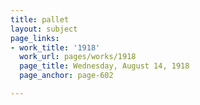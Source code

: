 ```yaml
---
title: pallet
layout: subject
page_links:
- work_title: '1918'
  work_url: pages/works/1918
  page_title: Wednesday, August 14, 1918
  page_anchor: page-602

---
```

